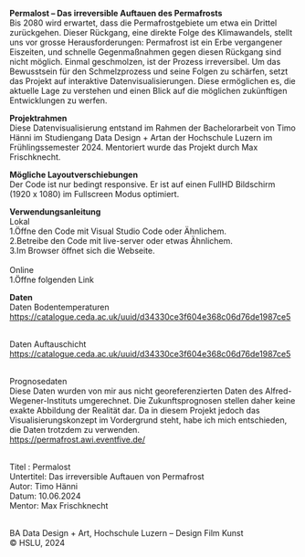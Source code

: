 **Permalost – Das irreversible Auftauen des Permafrosts** <br>
Bis 2080 wird erwartet, dass die Permafrostgebiete um etwa ein Drittel zurückgehen. Dieser Rückgang, eine direkte Folge des Klimawandels, stellt uns vor grosse Herausforderungen: Permafrost ist ein Erbe vergangener Eiszeiten, und schnelle Gegenmaßnahmen gegen diesen Rückgang sind nicht möglich. Einmal geschmolzen, ist der Prozess irreversibel. Um das Bewusstsein für den Schmelzprozess und seine Folgen zu schärfen, setzt das Projekt auf interaktive Datenvisualisierungen. Diese ermöglichen es, die aktuelle Lage zu verstehen und einen Blick auf die möglichen zukünftigen Entwicklungen zu werfen.

**Projektrahmen**<br>
Diese Datenvisualisierung entstand im Rahmen der Bachelorarbeit von Timo Hänni im Studiengang Data Design + Artan der Hochschule Luzern im Frühlingssemester 2024. Mentoriert wurde das Projekt durch Max Frischknecht.

**Mögliche Layoutverschiebungen**<br>
Der Code ist nur bedingt responsive. Er ist auf einen FullHD Bildschirm (1920 x 1080) im Fullscreen Modus optimiert.

**Verwendungsanleitung**<br>
Lokal<br>
1.Öffne den Code mit Visual Studio Code oder Ähnlichem.<br>
2.Betreibe den Code mit live-server oder etwas Ähnlichem.<br>
3.Im Browser öffnet sich die Webseite.<br><br>
Online<br>
1.Öffne folgenden Link<br>

**Daten**<br>
Daten Bodentemperaturen<br>
https://catalogue.ceda.ac.uk/uuid/d34330ce3f604e368c06d76de1987ce5<br><br>

Daten Auftauschicht<br>
https://catalogue.ceda.ac.uk/uuid/d34330ce3f604e368c06d76de1987ce5<br><br>

Prognosedaten<br>
Diese Daten wurden von mir aus nicht georeferenzierten Daten des
Alfred-Wegener-Instituts umgerechnet. Die Zukunftsprognosen stellen
daher keine exakte Abbildung der Realität dar. Da in diesem Projekt
jedoch das Visualisierungskonzept im Vordergrund steht, habe ich mich
entschieden, die Daten trotzdem zu verwenden.<br>
https://permafrost.awi.eventfive.de/<br><br>

Titel : Permalost<br>
Untertitel: Das irreversible Auftauen von Permafrost<br>
Autor: Timo Hänni<br>
Datum: 10.06.2024<br>
Mentor: Max Frischknecht<br><br>

BA Data Design + Art, Hochschule Luzern – Design Film Kunst<br>
© HSLU, 2024
